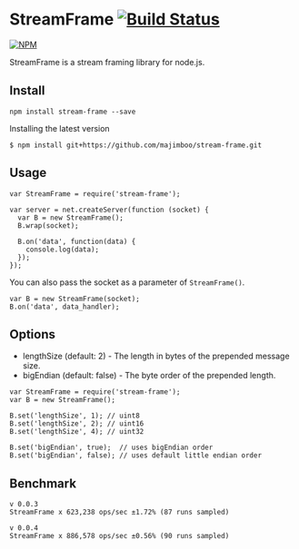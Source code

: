 StreamFrame [![Build Status](https://travis-ci.org/majimboo/stream-frame.svg?branch=master)](https://travis-ci.org/majimboo/stream-frame)
====

[![NPM](https://nodei.co/npm/stream-frame.png?downloads=true)](https://nodei.co/npm/stream-frame/)

StreamFrame is a stream framing library for node.js.

Install
-------

    npm install stream-frame --save

Installing the latest version

    $ npm install git+https://github.com/majimboo/stream-frame.git

Usage
-----

    var StreamFrame = require('stream-frame');

    var server = net.createServer(function (socket) {
      var B = new StreamFrame();
      B.wrap(socket);

      B.on('data', function(data) {
        console.log(data);
      });
    });

You can also pass the socket as a parameter of `StreamFrame()`.

    var B = new StreamFrame(socket);
    B.on('data', data_handler);

Options
-------

* lengthSize (default: 2)     - The length in bytes of the prepended message size.
* bigEndian  (default: false) - The byte order of the prepended length.

```
var StreamFrame = require('stream-frame');
var B = new StreamFrame();

B.set('lengthSize', 1); // uint8
B.set('lengthSize', 2); // uint16
B.set('lengthSize', 4); // uint32

B.set('bigEndian', true);  // uses bigEndian order
B.set('bigEndian', false); // uses default little endian order
```

Benchmark
---------

    v 0.0.3
    StreamFrame x 623,238 ops/sec ±1.72% (87 runs sampled)

    v 0.0.4
    StreamFrame x 886,578 ops/sec ±0.56% (90 runs sampled)

